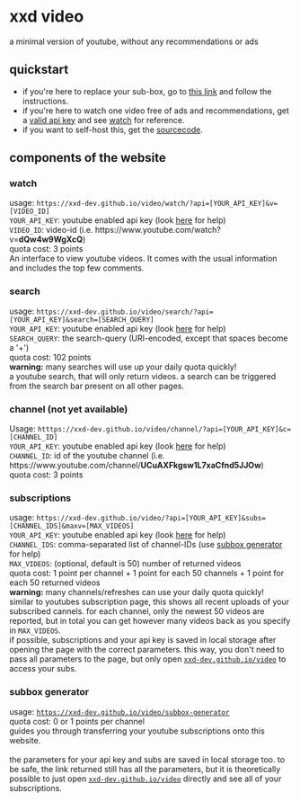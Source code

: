<body>
<h1>xxd video</h1>
    <p>a minimal version of youtube, without any recommendations or ads
    </p>

<h2>quickstart</h3>
    <p><ul>
    <li>if you're here to replace your sub-box, go to <a href="https://xxd-dev.github.io/video/subbox-generator/" target="_blank" rel="noopener">this link</a> and follow the instructions.</li>
    <li>if you're here to watch one video free of ads and recommendations, get a <a href="https://developers.google.com/youtube/v3/getting-started" target="_blank" rel="noopener">valid api key</a> and see <a href="#watch">watch</a> for reference.</li>
    <li>if you want to self-host this, get the <a href="https://github.com/xxd-dev/video" target="_blank" rel="noopener">sourcecode</a>.</li>
    </ul>
    </p>

<h2>components of the website</h2>
<h3 id="watch">watch</h3>
    <p>usage: <code>https://xxd-dev.github.io/video/watch/?api=[YOUR_API_KEY]&v=[VIDEO_ID]</code><br>
    <code>YOUR_API_KEY</code>: youtube enabled api key (look <a href="https://developers.google.com/youtube/v3/getting-started" target="_blank" rel="noopener">here</a> for help)<br>
    <code>VIDEO_ID</code>: video-id (i.e. https://www.youtube.com/watch?v=<b>dQw4w9WgXcQ</b>)<br>
    quota cost: 3 points<br>
    An interface to view youtube videos. It comes with the usual information and includes the top few comments.
    </p>

<h3>search</h3>
    <p>usage: <code>https://xxd-dev.github.io/video/search/?api=[YOUR_API_KEY]&search=[SEARCH_QUERY]</code><br>
    <code>YOUR_API_KEY</code>: youtube enabled api key (look <a href="https://developers.google.com/youtube/v3/getting-started" target="_blank" rel="noopener">here</a> for help)<br>
    <code>SEARCH_QUERY</code>: the search-query (URI-encoded, except that spaces become a '+')<br>
    quota cost: 102 points<br>
    <b>warning:</b> many searches will use up your daily quota quickly!<br>
    a youtube search, that will only return videos. a search can be triggered from the search bar present on all other pages.
    </p>

<h3>channel (not yet available)</h3>
    <p>Usage: <code>htttps://xxd-dev.github.io/video/channel/?api=[YOUR_API_KEY]&c=[CHANNEL_ID]</code><br>
    <code>YOUR_API_KEY</code>: youtube enabled api key (look <a href="https://developers.google.com/youtube/v3/getting-started" target="_blank" rel="noopener">here</a> for help)<br>
    <code>CHANNEL_ID</code>: id of the youtube channel (i.e. https://www.youtube.com/channel/<b>UCuAXFkgsw1L7xaCfnd5JJOw</b>)<br>
    quota cost: 3 points<br>
    </p>

<h3>subscriptions</h3>
    <p>usage: <code>https://xxd-dev.github.io/video/?api=[YOUR_API_KEY]&subs=[CHANNEL_IDS]&maxv=[MAX_VIDEOS]</code><br>
    <code>YOUR_API_KEY</code>: youtube enabled api key (look <a href="https://developers.google.com/youtube/v3/getting-started" target="_blank" rel="noopener">here</a> for help)<br>
    <code>CHANNEL_IDS</code>: comma-separated list of channel-IDs (use <a href="#subbox-gen">subbox generator</a> for help)<br>
    <code>MAX_VIDEOS</code>: (optional, default is 50) number of returned videos<br>
    quota cost: 1 point per channel + 1 point for each 50 channels + 1 point for each 50 returned videos<br>
    <b>warning:</b> many channels/refreshes can use your daily quota quickly!<br>
    similar to youtubes subscription page, this shows all recent uploads of your subscribed cannels. for each channel, only the newest 50 videos are reported, but in total you can get however many videos back as you specify in <code>MAX_VIDEOS</code>.<br>
    if possible, subscriptions and your api key is saved in local storage after opening the page with the correct parameters. this way, you don't need to pass all parameters to the page, but only open <code><a href="https://xxd-dev.github.io/video">xxd-dev.github.io/video</a></code> to access your subs.
    </p>

<h3 id="subbox-gen">subbox generator</h3>
    <p>usage: <code><a href="https://xxd-dev.github.io/video/subbox-generator">https://xxd-dev.github.io/video/subbox-generator</a></code><br>
    quota cost: 0 or 1 points per channel<br>
    guides you through transferring your youtube subscriptions onto this website.<br>
    <br>
    the parameters for your api key and subs are saved in local storage too. to be safe, the link returned still has all the parameters, but it is theoretically possible to just open <code><a href="https://xxd-dev.github.io/video">xxd-dev.github.io/video</a></code> directly and see all of your subscriptions.
    </p>
</body>